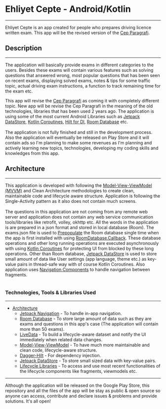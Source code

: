 # Ehliyet Cepte - Android/Kotlin
---
Ehliyet Cepte is an app created for people who prepares driving licence written exam. This app will be the revised version of the <a href="https://play.google.com/store/apps/details?id=com.bzkndev.cepparagraf" target="_blank">Cep Paragrafi</a>.

## Description
---
The application will basically provide exams in different categories to the users. Besides these exams will contain various features such as solving questions that answered wrong, most popular questions that has been seen on recent exams, displaying solved exams, notes & tips for some traffic topic, actual driving exam instructions, a function to track remaining time for the exam etc.

This app will revise the <a href="https://play.google.com/store/apps/details?id=com.bzkndev.cepparagraf" target="_blank">Cep Paragrafi</a> as coming it with completely different topic. New app will be revise the Cep Paragrafi in the meaning of the old technologies, libraries that has been used 2 years ago. The application is using some of the most current Android Libraries such as <a href="https://developer.android.com/topic/libraries/architecture/datastore?gclid=EAIaIQobChMIv-zh_rSF9wIVU5nVCh2MCwW7EAAYASAAEgKoofD_BwE&gclsrc=aw.ds" target="_blank">Jetpack DataStore</a>, <a href="https://developer.android.com/kotlin/coroutines?gclid=EAIaIQobChMI7Me-lrWF9wIV1PhRCh1OOwC_EAAYASAAEgJk9_D_BwE&gclsrc=aw.ds" target="_blank">Kotlin Coroutines</a>, <a href="https://developer.android.com/training/dependency-injection/hilt-android" target="_blank">Hilt for DI</a>, <a href="https://developer.android.com/training/data-storage/room" target="_blank">Room Database</a> etc. 
</br></br>
The application is not fully finished and still in the development process. Also the application will eventually be released on Play Store and it will contain ads so I'm planning to make some revenues as I'm planning and actively learning new topics, technologies, developing my coding skills and knowledges from this app. 

## Architecture
---
This application is developed with following the <a href="https://developer.android.com/jetpack/guide?gclid=EAIaIQobChMImePW5LiF9wIVEdN3Ch2kgg1OEAAYASAAEgJ2-vD_BwE&gclsrc=aw.ds" target="_blank">Model-View-ViewModel (MVVM)</a> and Clean Architecture methodologies to create clean, maintainable code and lifecycle aware structure. Application is following the Single-Activity pattern as it also does not contain much screens. 
</br></br>
The questions in this application are not coming from any remote web server and application does not contain any web service communication tools/libraries like retrofit, volley, okhttp etc. All the words in the application is are prepared in a json format and stored in local database (Room). The exams.json file is used to <a href="https://developer.android.google.cn/training/data-storage/room/prepopulate?hl=en" target="_blank">Prepopulate</a> the Room database single time when the app is first installed with using <a href="https://developer.android.com/reference/android/arch/persistence/room/RoomDatabase.Callback" target="_blank">RoomDatabase.Callback</a>. These database operations and other long running operations are executed asynchronously with using <a href="https://developer.android.com/kotlin/coroutines?gclid=EAIaIQobChMI7Me-lrWF9wIV1PhRCh1OOwC_EAAYASAAEgJk9_D_BwE&gclsrc=aw.ds" target="_blank">Kotlin Coroutines</a> for protecting UI from blocked by these long operations. Other than Room database, <a href="https://developer.android.com/topic/libraries/architecture/datastore?gclid=EAIaIQobChMIv-zh_rSF9wIVU5nVCh2MCwW7EAAYASAAEgKoofD_BwE&gclsrc=aw.ds" target="_blank">Jetpack DataStore</a> is used to store small amount of data like User settings (app language, theme etc.) as key-value pairs in thread-safe way with of course Kotlin Coroutines. Also application uses <a href="https://developer.android.com/guide/navigation/navigation-getting-started" target="_blank">Navigation Components</a> to handle navigation between fragments.
</br></br>

### Technologies, Tools & Libraries Used
---
- <a href="https://developer.android.com/jetpack/guide" target="_blank">Architecture</a>
  - <a href="https://developer.android.com/guide/navigation?gclid=Cj0KCQiAj9iBBhCJARIsAE9qRtB8q19xWrOMU0xmUn61XdeIv8N7920hIVv1NtWswr5ZegovD3HwUYsaAm2IEALw_wcB&gclsrc=aw.ds" target="_blank">Jetpack Navigation</a> - To handle in-app navigation.
  - <a href="https://developer.android.com/training/data-storage/room" target="_blank">Room Database</a> - To store large amount of data such as they are exams and questions in this app's case (The application will contain more than 50 exams).
  - <a href="https://developer.android.com/topic/libraries/architecture/livedata" target="_blank">LiveData</a> - To build a lifecycle-aware dataset and notify the UI immediately when related data changes.
  - <a href="https://developer.android.com/jetpack/guide" target="_blank">Model-View-ViewModel</a> - To have much more maintainable and clean code, lifecycle-aware structure.
  - <a href="https://developer.android.com/training/dependency-injection/hilt-android" target="_blank">Dagger-Hilt</a> - For dependency injection.
  - <a href="https://developer.android.com/topic/libraries/architecture/datastore?gclid=EAIaIQobChMIv-zh_rSF9wIVU5nVCh2MCwW7EAAYASAAEgKoofD_BwE&gclsrc=aw.ds" target="_blank">Jetpack DataStore</a> - To store small sized data with key-value pairs.
  - <a href="https://developer.android.com/jetpack/androidx/releases/lifecycle" target="_blank">Lifecycle Libraries</a> - To access and use most recent functionalities of the lifecycle components like fragments, viewmodels etc.

---
Although the application will be released on the Google Play Store, this repository and all the files of the app will be stay as public & open source so anyone can access, contribute and declare issues & problems and provide solutions. It's all open!
